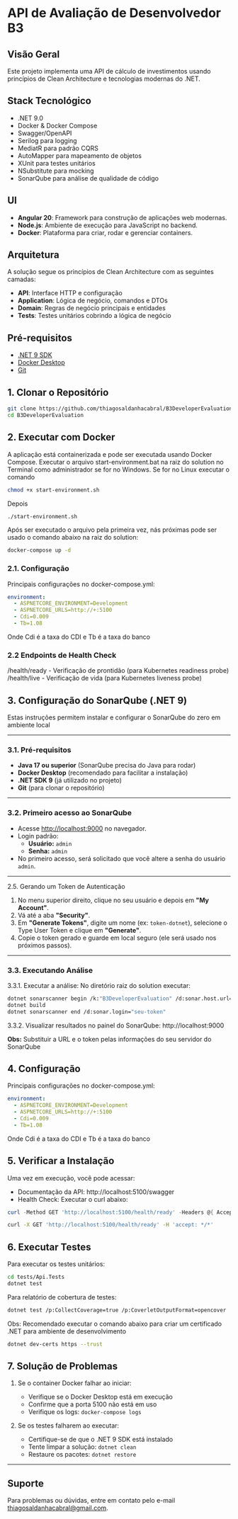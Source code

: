 # API de Avaliação de Desenvolvedor B3

## Visão Geral
Este projeto implementa uma API de cálculo de investimentos usando princípios de Clean Architecture e tecnologias modernas do .NET.

## Stack Tecnológico
- .NET 9.0
- Docker & Docker Compose
- Swagger/OpenAPI
- Serilog para logging
- MediatR para padrão CQRS
- AutoMapper para mapeamento de objetos
- XUnit para testes unitários
- NSubstitute para mocking
- SonarQube para análise de qualidade de código

## UI
- **Angular 20**: Framework para construção de aplicações web modernas.
- **Node.js**: Ambiente de execução para JavaScript no backend.
- **Docker**: Plataforma para criar, rodar e gerenciar containers.

## Arquitetura
A solução segue os princípios de Clean Architecture com as seguintes camadas:
- **API**: Interface HTTP e configuração
- **Application**: Lógica de negócio, comandos e DTOs
- **Domain**: Regras de negócio principais e entidades
- **Tests**: Testes unitários cobrindo a lógica de negócio

## Pré-requisitos
- [.NET 9 SDK](https://dotnet.microsoft.com/download)
- [Docker Desktop](https://www.docker.com/products/docker-desktop)
- [Git](https://git-scm.com/downloads)

## 1. Clonar o Repositório
```bash
git clone https://github.com/thiagosaldanhacabral/B3DeveloperEvaluation.git
cd B3DeveloperEvaluation
```

## 2. Executar com Docker
A aplicação está containerizada e pode ser executada usando Docker Compose. Executar o arquivo start-environment.bat na raiz do solution
no Terminal como administrador se for no Windows.
Se for no Linux executar o comando

```bash
chmod +x start-environment.sh
```

Depois

```bash
./start-environment.sh
```

Após ser executado o arquivo pela primeira vez, nás próximas pode ser usado o comando abaixo na raiz do solution:

```bash
docker-compose up -d
```

### 2.1. Configuração

Principais configurações no docker-compose.yml:

```yaml
environment:
  - ASPNETCORE_ENVIRONMENT=Development
  - ASPNETCORE_URLS=http://+:5100
  - Cdi=0.009
  - Tb=1.08
```

Onde Cdi é a taxa do CDI e Tb é a taxa do banco

### 2.2 Endpoints de Health Check

/health/ready - Verificação de prontidão (para Kubernetes readiness probe)
/health/live - Verificação de vida (para Kubernetes liveness probe)

## 3. Configuração do SonarQube (.NET 9)

Estas instruções permitem instalar e configurar o SonarQube do zero em ambiente local

---

### 3.1. Pré-requisitos

- **Java 17 ou superior** (SonarQube precisa do Java para rodar)
- **Docker Desktop** (recomendado para facilitar a instalação)
- **.NET SDK 9** (já utilizado no projeto)
- **Git** (para clonar o repositório)

---

### 3.2. Primeiro acesso ao SonarQube

- Acesse [http://localhost:9000](http://localhost:9000) no navegador.
- Login padrão:
  - **Usuário:** `admin`
  - **Senha:** `admin`
- No primeiro acesso, será solicitado que você altere a senha do usuário `admin`.

---

2.5. Gerando um Token de Autenticação

1. No menu superior direito, clique no seu usuário e depois em **"My Account"**.
2. Vá até a aba **"Security"**.
3. Em **"Generate Tokens"**, digite um nome (ex: `token-dotnet`), selecione o Type User Token e clique em **"Generate"**.
4. Copie o token gerado e guarde em local seguro (ele será usado nos próximos passos).

---

### 3.3. Executando Análise

3.3.1. Executar a análise:
No diretório raiz do solution executar:

```bash
dotnet sonarscanner begin /k:"B3DeveloperEvaluation" /d:sonar.host.url="http://localhost:9000" /d:sonar.login="seu-token"
dotnet build
dotnet sonarscanner end /d:sonar.login="seu-token"
```

3.3.2. Visualizar resultados no painel do SonarQube: http://localhost:9000

**Obs:** Substituir a URL e o token pelas informações do seu servidor do SonarQube

## 4. Configuração

Principais configurações no docker-compose.yml:

```yaml
environment:
  - ASPNETCORE_ENVIRONMENT=Development
  - ASPNETCORE_URLS=http://+:5100
  - Cdi=0.009
  - Tb=1.08
```

Onde Cdi é a taxa do CDI e Tb é a taxa do banco


## 5. Verificar a Instalação
Uma vez em execução, você pode acessar:
- Documentação da API: http://localhost:5100/swagger
- Health Check: Executar o curl abaixo:

```PowerShell
curl -Method GET 'http://localhost:5100/health/ready' -Headers @{ Accept = '*/*' }
```

```bash
curl -X GET 'http://localhost:5100/health/ready' -H 'accept: */*'

```

## 6. Executar Testes
Para executar os testes unitários:

```bash
cd tests/Api.Tests
dotnet test
```

Para relatório de cobertura de testes:

```bash
dotnet test /p:CollectCoverage=true /p:CoverletOutputFormat=opencover
```

Obs: Recomendado executar o comando abaixo para criar um certificado .NET para ambiente de desenvolvimento

```bash
dotnet dev-certs https --trust
```

## 7. Solução de Problemas
1. Se o container Docker falhar ao iniciar:
   - Verifique se o Docker Desktop está em execução
   - Confirme que a porta 5100 não está em uso
   - Verifique os logs: `docker-compose logs`

2. Se os testes falharem ao executar:
   - Certifique-se de que o .NET 9 SDK está instalado
   - Tente limpar a solução: `dotnet clean`
   - Restaure os pacotes: `dotnet restore`

---

## Suporte

Para problemas ou dúvidas, entre em contato pelo e-mail [thiagosaldanhacabral@gmail.com](mailto:thiagosaldanhacabral@gmail.com).
